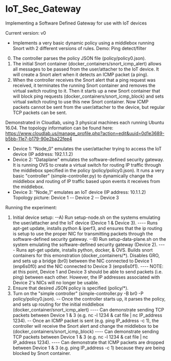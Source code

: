 # IoT_Sec_Gateway
Implementing a Software Defined Gateway for use with IoT devices

Current version: v0
- Implements a very basic dynamic policy using a middlebox running Snort with 2 different versions of rules.
Demo: Ping detect/filter
0. The controller parses the policy JSON file (policy/policy0.json).
1. The initial Snort container (docker_containers/snort_icmp_alert) allows all messages to be passed from the user/attacher to the IoT device. It will create a Snort alert when it detects an ICMP packet (a ping).
2.  When the controller receives the Snort alert that a ping request was received, it terminates the running Snort container and removes the virtual switch routing to it. Then it starts up a new Snort container that will block ping requests (docker_containers/snort_icmp_block) and sets virtual switch routing to use this new Snort container. Now ICMP packets cannot be sent from the user/attacher to the device, but regular TCP packets can be sent.


Demonstrated in Cloudlab, using 3 physical machines each running Ubuntu 16.04. The topology information can be found here: https://www.cloudlab.us/manage_profile.php?action=edit&uuid=0d1e3689-b5bb-11e7-b179-90e2ba22fee4
- Device 1: "Node_0" emulates the user/attacher trying to access the IoT device (IP address: 192.1.1.2)
- Device 2: "Dataplane" emulates the software-defined security gateway. It is running OVS to create a virtual switch for routing IP traffic through the middlebox specified in the policy (policy/policy0.json). It runs a very basic "controller" (simple-controller.py) to dynamically change the middlebox and routing of IP traffic based upon events it receives from the middlebox.
- Device 3: "Node_1" emulates an IoT device (IP address: 10.1.1.2)
Topology picture:   Device 1 -- Device 2 -- Device 3

Running the experiment:
1. Initial device setup:
--A) Run setup-node.sh on the systems emulating the user/attacher and the IoT device (Device 1 & Device 3).
  ---- Runs apt-get update, installs python & iperf3, and ensures that the ip routing is setup to use the proper NIC for transmitting packets through the software-defined security gateway.
--B) Run setup-data-plane.sh on the system emulating the software-defined security gateway (Device 2).
  ---- Runs apt-get update, installs python, docker, & OVS. Builds snort containers for this emonstration (docker_containers/*). Disables GRO, and sets up a bridge (br0) between the NIC connected to Device 1 (enp6s0f0) and the NIC connected to Device 3 (enps6s0f1).
  ---- NOTE: at this point, Device 1 and Device 3 should be able to send packets (i.e. ping) between each other. However, the IP addresses associated with Device 2's NICs will no longer be usable.
2. Ensure that desired JSON policy is specified (policy/*).
3. Turn on the "simple controller" (simple-controller.py -B br0 -P policy/policy0.json).
-- Once the controller starts up, it parses the policy, and sets up routing for the initial middlebox (docker_container/snort_icmp_alert)
  ---- Can demonstrate sending TCP packets between Device 1 & 3 (e.g. nc -l 1234 & cat file | nc IP_address 1234).
-- Once an ICMP packet is sent (e.g. ping IP_address -c 1), the controller will receive the Snort alert and change the middlebox to be (docker_containers/snort_icmp_block)
  ---- Can demonstrate sending TCP packets between Device 1 & 3 (e.g. nc -l 1234 & cat file | nc IP_address 1234).
  ---- Can demonstrate that ICMP packets are dropped between Device 1 & 3 (e.g. ping IP_address -c 1) because they are being blocked by Snort container. 